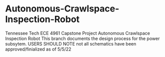 # Autonomous-Crawlspace-Inspection-Robot
Tennessee Tech ECE 4961 Capstone Project Autonomous Crawlspace Inspection Robot
This branch documents the design process for the power subsytem. 
USERS SHOULD NOTE not all schematics have been approved/finialized as of 5/5/22
